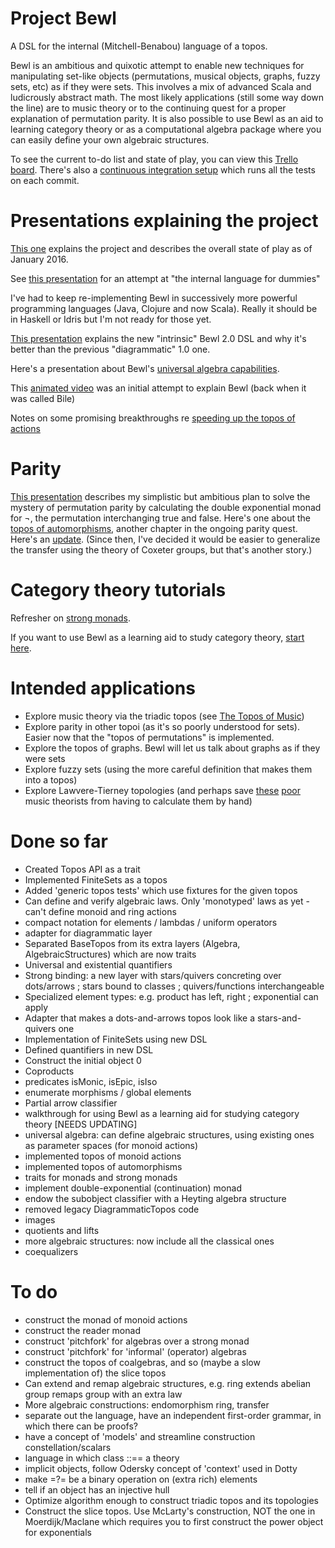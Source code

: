 <!---
Alas, these CI badges are too flaky, commented out for now.
[![Continuous Integration](https://circleci.com/gh/fdilke/bewl/tree/master.svg?style=shield)](https://circleci.com/gh/fdilke/bewl)

[![Build Status](https://app.snap-ci.com/fdilke/bewl/branch/master/build_image)](https://app.snap-ci.com/fdilke/bewl/branch/master)
-->

# Project Bewl

A DSL for the internal (Mitchell-Benabou) language of a topos. 

Bewl is an ambitious and quixotic attempt to enable new techniques for manipulating
set-like objects (permutations, musical objects, graphs, fuzzy sets, etc) as if they
were sets. This involves a mix of advanced Scala and ludicrously abstract math. The
most likely applications (still some way down the line) are to music theory or to 
the continuing quest for a proper explanation of permutation parity. It is also
possible to use Bewl as an aid to learning category theory or as a computational
algebra package where you can easily define your own algebraic structures. 

To see the current to-do list and state of play, you can view this [Trello board](https://trello.com/b/PfdnsRNl/bewl). There's also a 
[continuous integration setup](https://snap-ci.com/fdilke/bewl/branch/master) which runs all the tests on each commit.

# Presentations explaining the project

[This one](https://github.com/fdilke/bewl/blob/master/notes/StateOfTheBewlJan2016.pdf) explains the project and describes
the overall state of play as of January 2016.

See [this presentation](https://www.evernote.com/shard/s141/sh/8e6b9d94-bc20-4fde-b2bf-9e844f486f76/d11244bad0729071fa00d19eaad312ce)
for an attempt at "the internal language for dummies"

I've had to keep re-implementing Bewl in successively more powerful programming languages (Java, Clojure and now Scala). 
Really it should be in Haskell or Idris but I'm not ready for those yet.

[This presentation](http://prezi.com/dwrz2mft3y-g/?utm_campaign=share&utm_medium=copy&rc=ex0share) explains the new "intrinsic" Bewl 2.0 DSL and why it's better than the previous "diagrammatic" 1.0 one.

Here's a presentation about Bewl's [universal algebra capabilities](https://github.com/fdilke/bewl/blob/master/notes/BewlUniversalAlgebra.pdf).

This [animated video](http://www.youtube.com/watch/?v=nUwjGBHXKYs) was an initial attempt to explain Bewl (back when it was called Bile)

Notes on some promising breakthroughs re [speeding up the topos of actions](https://github.com/fdilke/bewl/blob/master/Speedup.md)

# Parity

[This presentation](https://github.com/fdilke/bewl/blob/master/notes/DoubleExponentialMonads.pdf) describes
my simplistic but ambitious plan to solve the mystery of permutation parity by calculating the double exponential
monad for ¬, the permutation interchanging true and false. 
Here's one about the [topos of automorphisms](https://github.com/fdilke/bewl/blob/master/notes/ToposOfAutomorphisms.pdf), 
another chapter in the ongoing parity quest. Here's an
[update](https://github.com/fdilke/bewl/blob/master/notes/PartyingWithPermutations.pdf).
(Since then, I've decided it would be easier to generalize the transfer using the 
theory of Coxeter groups, but that's another story.) 

# Category theory tutorials

Refresher on [strong monads](https://github.com/fdilke/bewl/blob/master/notes/StrongMonads.pdf).

If you want to use Bewl as a learning aid to study category theory, [start here](https://github.com/fdilke/bewl/blob/master/CommandLine.md).

# Intended applications

- Explore music theory via the triadic topos (see [The Topos of Music](http://link.springer.com/book/10.1007%2F978-3-0348-8141-8))
- Explore parity in other topoi (as it's so poorly understood for sets). Easier now that the
"topos of permutations" is implemented.
- Explore the topos of graphs. Bewl will let us talk about graphs as if they were sets
- Explore fuzzy sets (using the more careful definition that makes them into a topos)
- Explore Lawvere-Tierney topologies (and perhaps save [these](http://www.math.uchicago.edu/~may/VIGRE/VIGRE2007/REUPapers/FINALFULL/Bartlett.pdf) 
[poor](http://user.cs.tu-berlin.de/~noll/ToposOfTriads.pdf) music theorists from having to calculate them by hand)

# Done so far

- Created Topos API as a trait
- Implemented FiniteSets as a topos
- Added 'generic topos tests' which use fixtures for the given topos
- Can define and verify algebraic laws. Only 'monotyped' laws as yet - can't define monoid and ring actions 
- compact notation for elements / lambdas / uniform operators
- adapter for diagrammatic layer
- Separated BaseTopos from its extra layers (Algebra, AlgebraicStructures) which are now traits
- Universal and existential quantifiers
- Strong binding: a new layer with stars/quivers concreting over dots/arrows ; stars bound to classes ; quivers/functions interchangeable
- Specialized element types: e.g. product has left, right ; exponential can apply
- Adapter that makes a dots-and-arrows topos look like a stars-and-quivers one
- Implementation of FiniteSets using new DSL
- Defined quantifiers in new DSL
- Construct the initial object 0
- Coproducts
- predicates isMonic, isEpic, isIso
- enumerate morphisms / global elements
- Partial arrow classifier
- walkthrough for using Bewl as a learning aid for studying category theory [NEEDS UPDATING]
- universal algebra: can define algebraic structures, using existing ones as parameter spaces (for monoid actions)
- implemented topos of monoid actions
- implemented topos of automorphisms
- traits for monads and strong monads
- implement double-exponential (continuation) monad
- endow the subobject classifier with a Heyting algebra structure
- removed legacy DiagrammaticTopos code
- images
- quotients and lifts
- more algebraic structures: now include all the classical ones
- coequalizers

# To do

- construct the monad of monoid actions
- construct the reader monad 
- construct 'pitchfork' for algebras over a strong monad
- construct 'pitchfork' for 'informal' (operator) algebras
- construct the topos of coalgebras, and so (maybe a slow implementation of) the slice topos
- Can extend and remap algebraic structures, e.g. ring extends abelian group remaps group with an extra law
- More algebraic constructions: endomorphism ring, transfer
- separate out the language, have an independent first-order grammar, in which there can be proofs?
- have a concept of 'models' and streamline construction constellation/scalars
- language in which class ::== a theory
- implicit objects, follow Odersky concept of 'context' used in Dotty
- make =?= be a binary operation on (extra rich) elements 
- tell if an object has an injective hull
- Optimize algorithm enough to construct triadic topos and its topologies
- Construct the slice topos. Use McLarty's construction, NOT the one in Moerdijk/Maclane which
requires you to first construct the power object for exponentials
